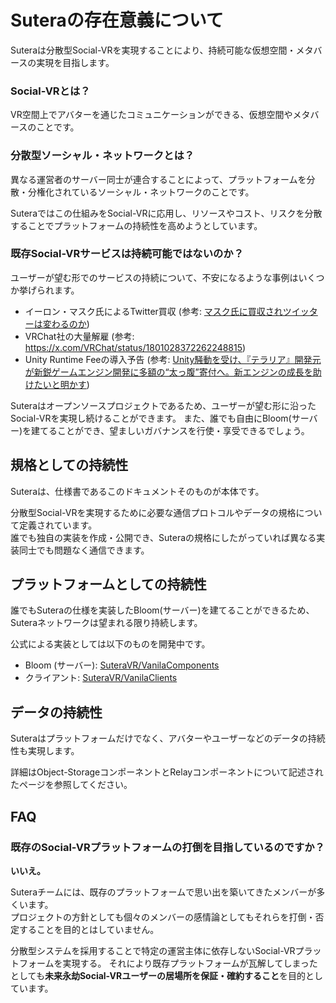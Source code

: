 # Suteraの存在意義について

Suteraは分散型Social-VRを実現することにより、持続可能な仮想空間・メタバースの実現を目指します。

### Social-VRとは？

VR空間上でアバターを通じたコミュニケーションができる、仮想空間やメタバースのことです。

### 分散型ソーシャル・ネットワークとは？

異なる運営者のサーバー同士が連合することによって、プラットフォームを分散・分権化されているソーシャル・ネットワークのことです。

Suteraではこの仕組みをSocial-VRに応用し、リソースやコスト、リスクを分散することでプラットフォームの持続性を高めようとしています。

### 既存Social-VRサービスは持続可能ではないのか？

ユーザーが望む形でのサービスの持続について、不安になるような事例はいくつか挙げられます。

- イーロン・マスク氏によるTwitter買収 (参考: [マスク氏に買収されツイッターは変わるのか](https://www.bbc.com/japanese/features-and-analysis-61227037))
- VRChat社の大量解雇 (参考: https://x.com/VRChat/status/1801028372262248815)
- Unity Runtime Feeの導入予告 (参考: [Unity騒動を受け、『テラリア』開発元が新鋭ゲームエンジン開発に多額の“太っ腹”寄付へ。新エンジンの成長を助けたいと明かす](https://automaton-media.com/articles/newsjp/20230920-265086/))

Suteraはオープンソースプロジェクトであるため、ユーザーが望む形に沿ったSocial-VRを実現し続けることができます。
また、誰でも自由にBloom(サーバー)を建てることができ、望ましいガバナンスを行使・享受できるでしょう。

## 規格としての持続性

Suteraは、仕様書であるこのドキュメントそのものが本体です。

分散型Social-VRを実現するために必要な通信プロトコルやデータの規格について定義されています。  
誰でも独自の実装を作成・公開でき、Suteraの規格にしたがっていれば異なる実装同士でも問題なく通信できます。

## プラットフォームとしての持続性

誰でもSuteraの仕様を実装したBloom(サーバー)を建てることができるため、Suteraネットワークは望まれる限り持続します。

公式による実装としては以下のものを開発中です。
- Bloom (サーバー): [SuteraVR/VanilaComponents](https://github.com/SuteraVR/VanilaComponents)
- クライアント: [SuteraVR/VanilaClients](https://github.com/SuteraVR/VanilaClients)

## データの持続性

Suteraはプラットフォームだけでなく、アバターやユーザーなどのデータの持続性も実現します。

詳細はObject-StorageコンポーネントとRelayコンポーネントについて記述されたページを参照してください。

## FAQ

### 既存のSocial-VRプラットフォームの打倒を目指しているのですか？

**いいえ。**

Suteraチームには、既存のプラットフォームで思い出を築いてきたメンバーが多くいます。  
プロジェクトの方針としても個々のメンバーの感情論としてもそれらを打倒・否定することを目的とはしていません。

分散型システムを採用することで特定の運営主体に依存しないSocial-VRプラットフォームを実現する。
それにより既存プラットフォームが瓦解してしまったとしても**未来永劫Social-VRユーザーの居場所を保証・確約すること**を目的としています。


